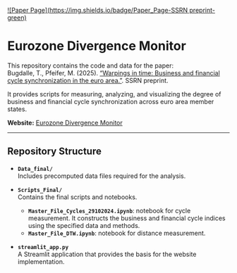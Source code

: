 [![Paper Page](https://img.shields.io/badge/Paper_Page-SSRN preprint-green)](https://papers.ssrn.com/sol3/papers.cfm?abstract_id=5238187) 
# Eurozone Divergence Monitor

This repository contains the code and data for the paper:  
Bugdalle, T., Pfeifer, M. (2025). [“Warpings in time: Business and financial cycle synchronization in the euro area.”](https://papers.ssrn.com/sol3/papers.cfm?abstract_id=5238187). SSRN preprint. 

It provides scripts for measuring, analyzing, and visualizing the degree of business and financial cycle synchronization across euro area member states.

**Website:** [Eurozone Divergence Monitor](https://moritz-pfeifer.github.io/eurozone-divergence-monitor/)

---

## Repository Structure

- **`Data_final/`**  
  Includes precomputed data files required for the analysis.

- **`Scripts_Final/`**  
  Contains the final scripts and notebooks. 
  - **`Master_File_Cycles_29102024.ipynb`**: notebook for cycle measurement. It constructs the business and financial cycle indices using the specified data and methods.
  - **`Master_File_DTW.ipynb`**: notebook for distance measurement. 

- **`streamlit_app.py`**  
  A Streamlit application that provides the basis for the website implementation.

